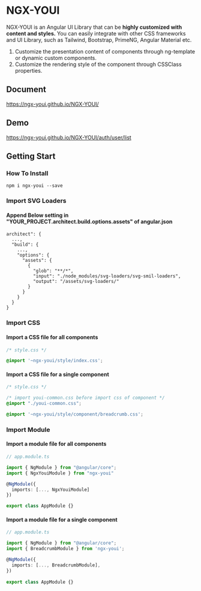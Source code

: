 # NGX-YOUI

NGX-YOUI is an Angular UI Library that can be <strong>highly customized with content and styles.</strong>
You can easily integrate with other CSS frameworks and UI Library, such as Tailwind, Bootstrap, PrimeNG, Angular Material etc.

1. Customize the presentation content of components through ng-template or dynamic custom components.
1. Customize the rendering style of the component through CSSClass properties.

## Document
https://ngx-youi.github.io/NGX-YOUI/

## Demo
https://ngx-youi.github.io/NGX-YOUI/auth/user/list

## Getting Start
### How To Install
```
npm i ngx-youi --save
```

### Import SVG Loaders
#### Append Below setting in "YOUR_PROJECT.architect.build.options.assets" of angular.json
```
architect": {
  ...,
  "build": {
    ...,
    "options": {
      "assets": {
        {
          "glob": "**/*",
          "input": "./node_modules/svg-loaders/svg-smil-loaders",
          "output": "/assets/svg-loaders/"
        }
      }
    }
  }
}
```

### Import CSS
#### Import a CSS file for all components
```css
/* style.css */

@import '~ngx-youi/style/index.css';
```

#### Import a CSS file for a single component
```css
/* style.css */

/* import youi-common.css before import css of component */
@import "./youi-common.css";

@import '~ngx-youi/style/component/breadcrumb.css';
```

### Import Module
#### Import a module file for all components
```ts
// app.module.ts

import { NgModule } from "@angular/core";
import { NgxYouiModule } from "ngx-youi"

@NgModule({
  imports: [..., NgxYouiModule]
})

export class AppModule {}
```

#### Import a module file for a single component
```ts
// app.module.ts

import { NgModule } from "@angular/core";
import { BreadcrumbModule } from 'ngx-youi';

@NgModule({
  imports: [..., BreadcrumbModule],
})
  
export class AppModule {}
```